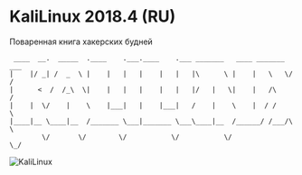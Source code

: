 # KaliLinux 2018.4 (RU)
Поваренная книга хакерских будней
```
 ____  __.  _____  .____    .___.____    .___ _______   ____ _______  ___
|    |/ _| /  _  \ |    |   |   |    |   |   |\      \ |    |   \   \/  /
|      <  /  /_\  \|    |   |   |    |   |   |/   |   \|    |   /\     / 
|    |  \/    |    \    |___|   |    |___|   /    |    \    |  / /     \ 
|____|__ \____|__  /_______ \___|_______ \___\____|__  /______/ /___/\  \
        \/       \/        \/           \/           \/               \_/
```
![KaliLinux](https://i.imgur.com/6i1mF8T.jpg)
